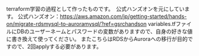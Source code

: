 terraform学習の過程として作ったものです。　公式ハンズオンを元にしています。
公式ハンズオン：https://aws.amazon.com/jp/getting-started/hands-on/migrate-rdsmysql-to-auroramysql/?ref=gsrchandson
variables.tfファイルにDBのユーザーネームとパスワードの変数がありますので、自身の好きな値に書き換えて使ってください。
またこちらはRDSからAuroraへの移行が目的ですので、2回applyする必要があります。
